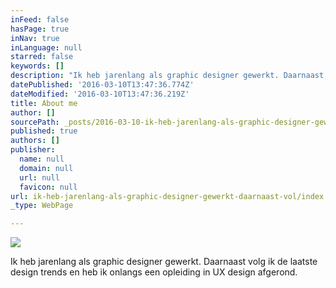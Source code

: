 ```yaml
---
inFeed: false
hasPage: true
inNav: true
inLanguage: null
starred: false
keywords: []
description: "Ik heb jarenlang als graphic designer gewerkt. Daarnaast volg ik de laatste design trends en heb ik onlangs een opleiding in UX design afgerond.\_"
datePublished: '2016-03-10T13:47:36.774Z'
dateModified: '2016-03-10T13:47:36.219Z'
title: About me
author: []
sourcePath: _posts/2016-03-10-ik-heb-jarenlang-als-graphic-designer-gewerkt-daarnaast-vol.md
published: true
authors: []
publisher:
  name: null
  domain: null
  url: null
  favicon: null
url: ik-heb-jarenlang-als-graphic-designer-gewerkt-daarnaast-vol/index.html
_type: WebPage

---
```

![](https://the-grid-user-content.s3-us-west-2.amazonaws.com/7dc435c8-9035-4fac-a7fd-d739f7e51d0a.jpg)

Ik heb jarenlang als graphic designer gewerkt. Daarnaast volg ik de laatste design trends en heb ik onlangs een opleiding in UX design afgerond.